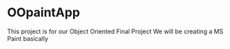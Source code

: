 # OOpaintApp
This project is for our Object Oriented Final Project 
We will be creating a MS Paint basically
